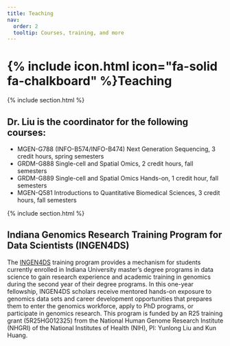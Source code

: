 ```yaml
---
title: Teaching
nav:
  order: 2
  tooltip: Courses, training, and more
---
```


# {% include icon.html icon="fa-solid fa-chalkboard" %}Teaching

{% include section.html %}

## Dr. Liu is the coordinator for the following courses:
-	MGEN-G788 (INFO-B574/INFO-B474) Next Generation Sequencing, 3 credit hours, spring semesters
-	GRDM-G888 Single-cell and Spatial Omics, 2 credit hours, fall semesters
-	GRDM-G889 Single-cell and Spatial Omics Hands-on, 1 credit hour, fall semesters
-	MGEN-Q581 Introductions to Quantitative Biomedical Sciences, 3 credit hours, fall semesters

{% include section.html %}

## Indiana Genomics Research Training Program for Data Scientists (INGEN4DS)

The [INGEN4DS](https://medicine.iu.edu/research-centers/computational-biology-bioinformatics/education/genomics-research-training) training program provides a mechanism for students currently enrolled in Indiana University master’s degree programs in data science to gain research experience and academic training in genomics during the second year of their degree programs. In this one-year fellowship, INGEN4DS scholars receive mentored hands-on exposure to genomics data sets and career development opportunities that prepares them to enter the genomics workforce, apply to PhD programs, or participate in genomics research.
This program is funded by an R25 training grant (5R25HG012325) from the National Human Genome Research Institute (NHGRI) of the National Institutes of Health (NIH), PI: Yunlong Liu and Kun Huang.